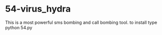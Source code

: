 # 54-virus_hydra
This is a most powerful sms bombing and call bombing tool.
to install type python 54.py
